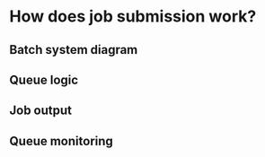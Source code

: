 # How does job submission work?


## Batch system diagram


## Queue logic


## Job output


## Queue monitoring 